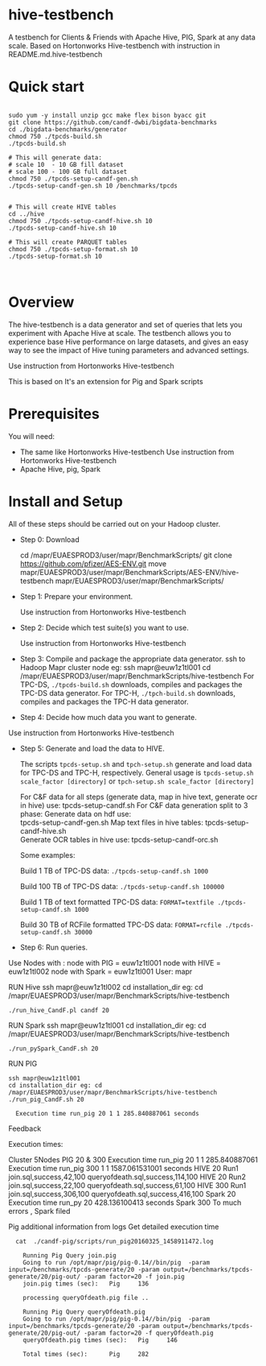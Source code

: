 hive-testbench
==============

A testbench for Clients & Friends with Apache Hive, PIG, Spark at any data scale.
Based on Hortonworks Hive-testbench with instruction in README.md.hive-testbench

Quick start
==============
```

sudo yum -y install unzip gcc make flex bison byacc git
git clone https://github.com/candf-dwbi/bigdata-benchmarks
cd ./bigdata-benchmarks/generator
chmod 750 ./tpcds-build.sh
./tpcds-build.sh

# This will generate data:
# scale 10  - 10 GB fill dataset 
# scale 100 - 100 GB full dataset
chmod 750 ./tpcds-setup-candf-gen.sh
./tpcds-setup-candf-gen.sh 10 /benchmarks/tpcds 


# This will create HIVE tables
cd ../hive
chmod 750 ./tpcds-setup-candf-hive.sh 10
./tpcds-setup-candf-hive.sh 10

# This will create PARQUET tables
chmod 750 ./tpcds-setup-format.sh 10
./tpcds-setup-format.sh 10



```

Overview
========

The hive-testbench is a data generator and set of queries that lets you experiment with Apache Hive at scale. The testbench allows you to experience base Hive performance on large datasets, and gives an easy way to see the impact of Hive tuning parameters and advanced settings.

Use instruction from Hortonworks Hive-testbench


This is based on 
It's an extension for Pig and Spark scripts

Prerequisites
=============

You will need:
* The same like Hortonworks Hive-testbench
   Use instruction from Hortonworks Hive-testbench
* Apache Hive, pig, Spark

Install and Setup
=================

All of these steps should be carried out on your Hadoop cluster.

- Step 0: Download
  
  cd /mapr/EUAESPROD3/user/mapr/BenchmarkScripts/
  git clone https://github.com/pfizer/AES-ENV.git
  move mapr/EUAESPROD3/user/mapr/BenchmarkScripts/AES-ENV/hive-testbench mapr/EUAESPROD3/user/mapr/BenchmarkScripts/
 
  
- Step 1: Prepare your environment.

  Use instruction from Hortonworks Hive-testbench
  
- Step 2: Decide which test suite(s) you want to use.

  Use instruction from Hortonworks Hive-testbench

- Step 3: Compile and package the appropriate data generator.
  ssh to Hadoop Mapr cluster node eg: 
  ssh mapr@euw1z1tl001
  cd /mapr/EUAESPROD3/user/mapr/BenchmarkScripts/hive-testbench
  For TPC-DS, ```./tpcds-build.sh``` downloads, compiles and packages the TPC-DS data generator.
  For TPC-H, ```./tpch-build.sh``` downloads, compiles and packages the TPC-H data generator.

- Step 4: Decide how much data you want to generate.

 Use instruction from Hortonworks Hive-testbench


- Step 5: Generate and load the data to HIVE.

  The scripts ```tpcds-setup.sh``` and ```tpch-setup.sh``` generate and load data for TPC-DS and TPC-H, respectively. General usage is ```tpcds-setup.sh scale_factor [directory]``` or ```tpch-setup.sh scale_factor [directory]```

  For C&F data for all steps (generate data, map in hive text, generate ocr in hive) use:
      tpcds-setup-candf.sh 
  For C&F data generation split to 3 phase:
   Generate data on hdf use:  
    tpcds-setup-candf-gen.sh
   Map text files in hive tables:
    tpcds-setup-candf-hive.sh     
   Generate OCR tables in hive use:
    tpcds-setup-candf-orc.sh   

  Some examples:

  Build 1 TB of TPC-DS data: ```./tpcds-setup-candf.sh 1000```

   
  Build 100 TB of TPC-DS data: ```./tpcds-setup-candf.sh 100000```

  Build 1 TB of text formatted TPC-DS data: ```FORMAT=textfile ./tpcds-setup-candf.sh 1000```

  Build 30 TB of RCFile formatted TPC-DS data: ```FORMAT=rcfile ./tpcds-setup-candf.sh 30000```

- Step 6: Run queries.

 Use Nodes with :
  node with PIG = euw1z1tl001
  node with HIVE = euw1z1tl002
  node with Spark = euw1z1tl001
  User: mapr

  RUN Hive
    ssh mapr@euw1z1tl002 
    cd installation_dir eg: cd /mapr/EUAESPROD3/user/mapr/BenchmarkScripts/hive-testbench

    ./run_hive_CandF.pl candf 20

   RUN Spark
    ssh mapr@euw1z1tl001 
    cd installation_dir eg: cd /mapr/EUAESPROD3/user/mapr/BenchmarkScripts/hive-testbench

    ./run_pySpark_CandF.sh 20
    
   RUN PIG
    
    ssh mapr@euw1z1tl001 
    cd installation_dir eg: cd /mapr/EUAESPROD3/user/mapr/BenchmarkScripts/hive-testbench
    ./run_pig_CandF.sh 20
      
      Execution time run_pig 20 1 1 285.840887061 seconds
    
   
   
Feedback
 

Execution times:

Cluster 5Nodes
  PIG 20 & 300
    Execution time run_pig 20 1 1 285.840887061
    Execution time run_pig 300 1 1 1587.061531001 seconds
  HIVE 20 Run1
    join.sql,success,42,100
    queryofdeath.sql,success,114,100
  HIVE 20 Run2
    join.sql,success,22,100
    queryofdeath.sql,success,61,100
  HIVE 300  Run1
    join.sql,success,306,100
    queryofdeath.sql,success,416,100
  Spark 20
   Execution time run_py 20 428.136100413 seconds
  Spark  300 
   To much errors , Spark filed 
   
  
Pig additional information from logs
 Get detailed execution time
      
      cat  ./candf-pig/scripts/run_pig20160325_1458911472.log
  
        Running Pig Query join.pig
        Going to run /opt/mapr/pig/pig-0.14//bin/pig  -param input=/benchmarks/tpcds-generate/20 -param output=/benchmarks/tpcds-generate/20/pig-out/ -param factor=20 -f join.pig
        join.pig times (sec):   Pig     136

        processing queryOfdeath.pig file ..

        Running Pig Query queryOfdeath.pig
        Going to run /opt/mapr/pig/pig-0.14//bin/pig  -param input=/benchmarks/tpcds-generate/20 -param output=/benchmarks/tpcds-generate/20/pig-out/ -param factor=20 -f queryOfdeath.pig
        queryOfdeath.pig times (sec):   Pig     146

        Total times (sec):      Pig     282
 
